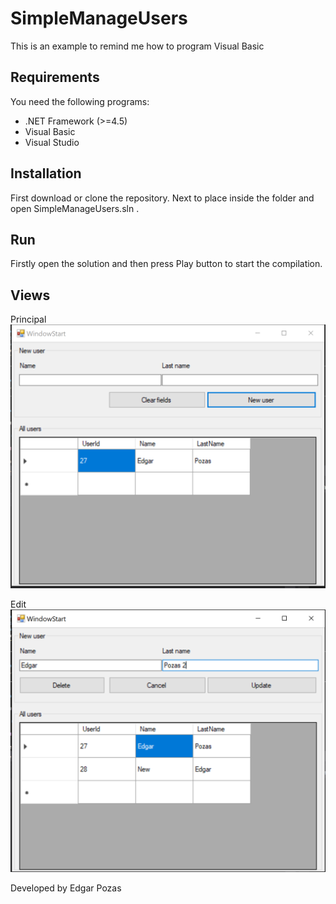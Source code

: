 # SimpleManageUsers

This is an example to remind me how to program Visual Basic

## Requirements

You need the following programs:
* .NET Framework (>=4.5)
* Visual Basic
* Visual Studio

## Installation

First download or clone the repository. Next to place inside the folder and open SimpleManageUsers.sln .

## Run

Firstly open the solution and then press Play button to start the compilation.

## Views

Principal
![Image](./Captures/start.PNG)

Edit
![Image](./Captures/edit.PNG)

Developed by Edgar Pozas
